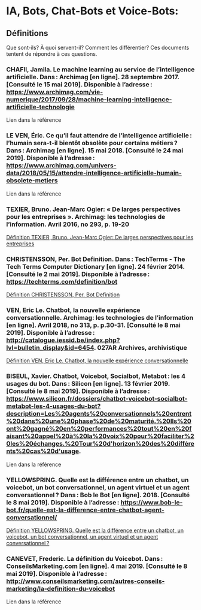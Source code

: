 # IA, Bots, Chat-Bots et Voice-Bots:

## Définitions

Que sont-ils? À quoi servent-il? Comment les différentier? Ces documents tentent de répondre à ces questions.



### CHAFII, Jamila. Le machine learning au service de l’intelligence artificielle. Dans : Archimag [en ligne]. 28 septembre 2017. [Consulté le 15 mai 2019]. Disponible à l’adresse : https://www.archimag.com/vie-numerique/2017/09/28/machine-learning-intelligence-artificielle-technologie

Lien dans la référence

### LE VEN, Éric. Ce qu’il faut attendre de l’intelligence artificielle : l’humain sera-t-il bientôt obsolète pour certains métiers ? Dans : Archimag [en ligne]. 15 mai 2018. [Consulté le 24 mai 2019]. Disponible à l’adresse : https://www.archimag.com/univers-data/2018/05/15/attendre-intelligence-artificielle-humain-obsolete-metiers

Lien dans la référence

### TEXIER, Bruno. Jean-Marc Ogier: « De larges perspectives pour les entreprises ». Archimag: les technologies de l’information. Avril 2016, no 293, p. 19‑20

[Définition TEXIER, Bruno. Jean-Marc Ogier: De larges perspectives pour les entreprises](image_folder/aa-ia_bots_chat-bots_voice-bots-def/dossier-intelligence_artificielle-archimag_293-avril%202016.pdf)


### CHRISTENSSON, Per. Bot Definition. Dans : TechTerms - The Tech Terms Computer Dictionary [en ligne]. 24 février 2014. [Consulté le 2 mai 2019]. Disponible à l’adresse : https://techterms.com/definition/bot

[Définition CHRISTENSSON, Per. Bot Definition](image_folder/aa-ia_bots_chat-bots_voice-bots-def/bot_definition.pdf)

### VEN, Eric Le. Chatbot, la nouvelle expérience conversationnelle. Archimag: les technologies de l’information [en ligne]. Avril 2018, no 313, p. p.30-31. [Consulté le 8 mai 2019]. Disponible à l’adresse : http://catalogue.iessid.be/index.php?lvl=bulletin_display&id=6454. 027AR Archives, archivistique

[Définition VEN, Eric Le. Chatbot, la nouvelle expérience conversationnelle](image_folder/aa-ia_bots_chat-bots_voice-bots-def/chatbot-nouvelle_experience_conversationelle-archimag_313-avril-2018.pdf)

### BISEUL, Xavier. Chatbot, Voicebot, Socialbot, Metabot : les 4 usages du bot. Dans : Silicon [en ligne]. 13 février 2019. [Consulté le 8 mai 2019]. Disponible à l’adresse : https://www.silicon.fr/dossiers/chatbot-voicebot-socialbot-metabot-les-4-usages-du-bot?description=Les%20agents%20conversationnels%20entrent%20dans%20une%20phase%20de%20maturité.%20Ils%20ont%20gagné%20en%20performances%20tout%20en%20faisant%20appel%20à%20la%20voix%20pour%20faciliter%20les%20échanges.%20Tour%20d'horizon%20des%20différents%20cas%20d'usage.

Lien dans la référence

### YELLOWSPRING. Quelle est la différence entre un chatbot, un voicebot, un bot conversationnel, un agent virtuel et un agent conversationnel ? Dans : Bob le Bot [en ligne]. 2018. [Consulté le 8 mai 2019]. Disponible à l’adresse : https://www.bob-le-bot.fr/quelle-est-la-difference-entre-chatbot-agent-conversationnel/

[Définition YELLOWSPRING. Quelle est la différence entre un chatbot, un voicebot, un bot conversationnel, un agent virtuel et un agent conversationnel ?](image_folder/aa-ia_bots_chat-bots_voice-bots-def/difference_entre_chatbot_voicebot_bot_conversationnel_agent_virtuel.pdf)

###  CANEVET, Frederic. La définition du Voicebot. Dans : ConseilsMarketing.com [en ligne]. 4 mai 2019. [Consulté le 8 mai 2019]. Disponible à l’adresse : http://www.conseilsmarketing.com/autres-conseils-marketing/la-definition-du-voicebot

Lien dans la référence

